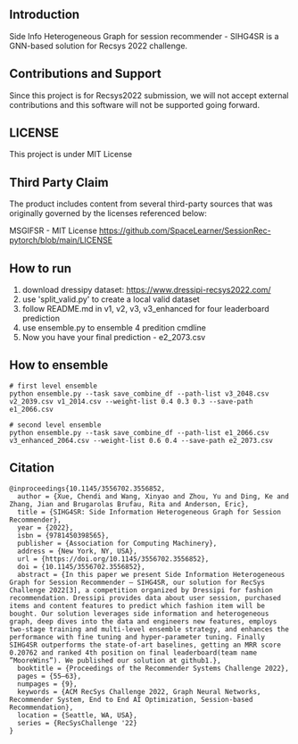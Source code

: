 ## Introduction

Side Info Heterogeneous Graph for session recommender - SIHG4SR is a GNN-based solution for Recsys 2022 challenge.

## Contributions and Support

Since this project is for Recsys2022 submission, we will not accept external contributions and this software will not be supported going forward.

## LICENSE

This project is under MIT License

## Third Party Claim

The product includes content from several third-party sources that was originally governed by the licenses referenced below:

MSGIFSR - MIT License
https://github.com/SpaceLearner/SessionRec-pytorch/blob/main/LICENSE

## How to run

1. download dressipy dataset: https://www.dressipi-recsys2022.com/
2. use 'split_valid.py' to create a local valid dataset
3. follow README.md in v1, v2, v3, v3_enhanced for four leaderboard prediction
4. use ensemble.py to ensemble 4 predition cmdline
5. Now you have your final prediction - e2_2073.csv

## How to ensemble

```
# first level ensemble
python ensemble.py --task save_combine_df --path-list v3_2048.csv v2_2039.csv v1_2014.csv --weight-list 0.4 0.3 0.3 --save-path e1_2066.csv

# second level ensemble
python ensemble.py --task save_combine_df --path-list e1_2066.csv v3_enhanced_2064.csv --weight-list 0.6 0.4 --save-path e2_2073.csv
```

## Citation

```
@inproceedings{10.1145/3556702.3556852,
  author = {Xue, Chendi and Wang, Xinyao and Zhou, Yu and Ding, Ke and Zhang, Jian and Brugarolas Brufau, Rita and Anderson, Eric},
  title = {SIHG4SR: Side Information Heterogeneous Graph for Session Recommender},
  year = {2022},
  isbn = {9781450398565},
  publisher = {Association for Computing Machinery},
  address = {New York, NY, USA},
  url = {https://doi.org/10.1145/3556702.3556852},
  doi = {10.1145/3556702.3556852},
  abstract = {In this paper we present Side Information Heterogeneous Graph for Session Recommender – SIHG4SR, our solution for RecSys Challenge 2022[3], a competition organized by Dressipi for fashion recommendation. Dressipi provides data about user session, purchased items and content features to predict which fashion item will be bought. Our solution leverages side information and heterogeneous graph, deep dives into the data and engineers new features, employs two-stage training and multi-level ensemble strategy, and enhances the performance with fine tuning and hyper-parameter tuning. Finally SIHG4SR outperforms the state-of-art baselines, getting an MRR score 0.20762 and ranked 4th position on final leaderboard(team name ”MooreWins”). We published our solution at github1.},
  booktitle = {Proceedings of the Recommender Systems Challenge 2022},
  pages = {55–63},
  numpages = {9},
  keywords = {ACM RecSys Challenge 2022, Graph Neural Networks, Recommender System, End to End AI Optimization, Session-based Recommendation},
  location = {Seattle, WA, USA},
  series = {RecSysChallenge '22}
}
```
